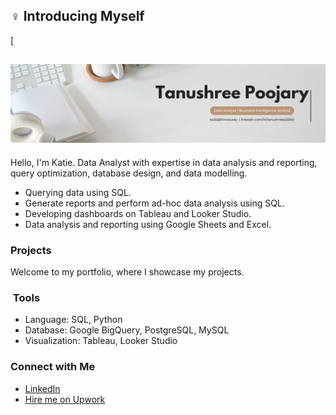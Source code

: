 ## ‍♀️ Introducing Myself
[
## ![My Profile Picture](TanushreePoojary.png)

Hello, I'm Katie. Data Analyst with expertise in data analysis and reporting, query optimization, database design, and data modelling.

- Querying data using SQL.
- Generate reports and perform ad-hoc data analysis using SQL.
- Developing dashboards on Tableau and Looker Studio.
- Data analysis and reporting using Google Sheets and Excel.

### Projects

Welcome to my portfolio, where I showcase my projects.

### ️ Tools

- Language: SQL, Python
- Database: Google BigQuery, PostgreSQL, MySQL
- Visualization: Tableau, Looker Studio

### Connect with Me

- [LinkedIn](https://www.linkedin.com/in/katiehuangx/)
- [Hire me on Upwork](upwork_profile_url)
